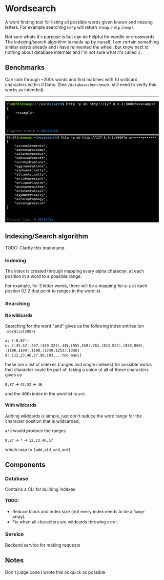 # Wordsearch

A word finding tool for listing all possible words given known and missing letters. For example searching `he*p` will return `[heap,help,hemp]`.

Not sure whats it's purpose is but can be helpful for wordle or crosswords. The indexing/search algorithm is made up by myself, I am certain something similar exists already and I have reinvented the wheel, but know next to nothing about database internals and I'm not sure what it's called :). 

## Benchmarks

Can look through ~200k words and find matches with 10 wildcard characters within 0.14ms. (See `/database/benchmark`, still need to verify this works as intended)

---

![First example](./doc/example.png)
![Second example](./doc/example2.png)

## Indexing/Search algorithm

TODO: Clarify this braindump

### Indexing

The index is created through mapping every alpha character, at each position in a word to a possible range.

For example, for 3 letter words, there will be a mapping for a-z at each postion 0,1,2 that point to ranges in the wordlist.

### Searching

#### No wildcards

Searching for the word "and" gives us the following index entries (on `.wordlist200k`)
```
a: [[0,87]]
n: [[45,52],257,[320,322],445,[555,559],761,[823,824],[878,880],[1108,1109],1198,[1249,1253],1330]
d: [12,23,46,57,90,103,...too many]
```

these are a list of indexes (ranges and single indexes) for possible words that character could be part of.
taking a union of all of these characters gives us

`0,87` -> `45,52` -> `46`

and the 46th index in the wordlist is `and`.

#### With wildcards

Adding wildcards is simple, just don't reduce the word range for the character position that is wildcarded,

`a*d` would produce the ranges

`0,87` -> `*` -> `12,23,46,57`

which map to `[add,aid,and,ard]`

## Components

### Database

Contains a CLI for building indexes

#### TODO:

- Reduce block and index size (not every index needs to be a `Range` array).
- Fix when all characters are wildcards throwing error.

### Service

Backend service for making requests

## Notes

Don't judge code I wrote this as quick as possible
